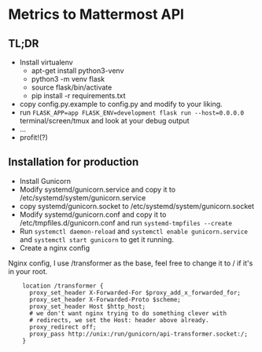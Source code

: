 # Metrics to Mattermost API

## TL;DR

* Install virtualenv
  * apt-get install python3-venv
  * python3 -m venv flask
  * source flask/bin/activate
  * pip install -r requirements.txt
* copy config.py.example to config.py and modify to your liking.
* run `FLASK_APP=app FLASK_ENV=development flask run --host=0.0.0.0` terminal/screen/tmux and look at your debug output
* ...
* profit!(?)

## Installation for production

* Install Gunicorn
* Modify systemd/gunicorn.service and copy it to /etc/systemd/system/gunicorn.service
* copy systemd/gunicorn.socket to /etc/systemd/system/gunicorn.socket
* Modify systemd/gunicorn.conf and copy it to /etc/tmpfiles.d/gunicorn.conf and run `systemd-tmpfiles --create`
* Run `systemctl daemon-reload` and `systemctl enable gunicorn.service` and `systemctl start gunicorn` to get it running.
* Create a nginx config

Nginx config, I use /transformer as the base, feel free to change it to / if it's in your root.

```nginx
    location /transformer {
      proxy_set_header X-Forwarded-For $proxy_add_x_forwarded_for;
      proxy_set_header X-Forwarded-Proto $scheme;
      proxy_set_header Host $http_host;
      # we don't want nginx trying to do something clever with
      # redirects, we set the Host: header above already.
      proxy_redirect off;
      proxy_pass http://unix:/run/gunicorn/api-transformer.socket:/;
    }

```
